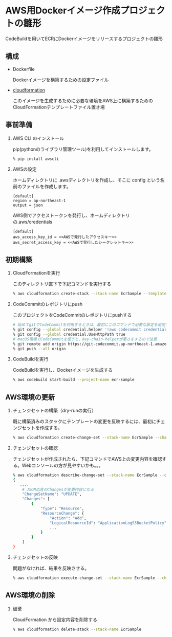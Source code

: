 # AWS用Dockerイメージ作成プロジェクトの雛形

CodeBuildを用いてECRにDockerイメージをリリースするプロジェクトの雛形

## 構成

* Dockerfile

    Dockerイメージを構築するための設定ファイル

* [cloudformation](cloudformation)

    このイメージを生成するために必要な環境をAWS上に構築するためのCloudFormationテンプレートファイル置き場

## 事前準備

1. AWS CLI のインストール

    pip(pythonのライブラリ管理ツール)を利用してインストールします。
    
    ```bash
    % pip install awscli
    ```

2. AWSの設定

    ホームディレクトリに .awsディレクトリを作成し、そこに config という名前のファイルを作成します。
    
    ```
    [default]
    region = ap-northeast-1
    output = json
    ```

    AWS側でアクセストークンを発行し、ホームディレクトリの.aws/credentials
    
    ```
    [default]
    aws_access_key_id = <<AWSで発行したアクセスキー>>
    aws_secret_access_key = <<AWSで発行したシークレットキー>>
    ```

## 初期構築

1. CloudFormationを実行

    このディレクトリ直下で下記コマンドを実行する

    ```bash
    % aws cloudformation create-stack --stack-name EcrSample --template-body file://./cloudformation/template.yml
    ```

2. CodeCommitのレポジトリにpush

    このプロジェクトをCodeCommitのレポジトリにpushする

    ```bash
    # 始めてgitでCodeCommitを利用するときは、最初にこのコマンドで必要な設定を追加する
    % git config --global credential.helper '!aws codecommit credential-helper $@'
    % git config --global credential.UseHttpPath true
    # macOS環境でCodeCommitを使うと、key-chain-helperが悪さをするので注意
    % git remote add origin https://git-codecommit.ap-northeast-1.amazonaws.com/v1/repos/ecr-sample
    % git push --all origin
    ```

3. CodeBuildを実行

    CodeBuildを実行し、Dockerイメージを生成する

    ```bash
    % aws codebuild start-build --project-name ecr-sample
    ```

## AWS環境の更新

1. チェンジセットの構築（dry-runの実行）

    既に構築済みのスタックにテンプレートの変更を反映するには、最初にチェンジセットを作成する。

    ```bash
    % aws cloudformation create-change-set --stack-name EcrSample --change-set-name UPDATE --template-body file://./cloudformation/template.yml
    ```

2. チェンジセットの確認

    チェンジセットが作成されたら、下記コマンドでAWS上の変更内容を確認する。Webコンソールの方が見やすいかも。。。

    ```bash
    % aws cloudformation describe-change-set --stack-name EcrSample --change-set-name UPDATE
    {
       ....
        # JSON応答のChangesが変更内容になる
        "ChangeSetName": "UPDATE",
        "Changes": [
            {
                "Type": "Resource",
                "ResourceChange": {
                    "Action": "Add",
                    "LogicalResourceId": "ApplicationLogS3BucketPolicy",
                    ...
                }
            }
        ]
    }
    ```

3. チェンジセットの反映

    問題がなければ、結果を反映させる。
    
    ```bash
    % aws cloudformation execute-change-set --stack-name EcrSample --change-set-name UPDATE
    ```

## AWS環境の削除

1. 破棄

    CloudFormation から設定内容を削除する
    
    ```bash
    % aws cloudformation delete-stack --stack-name EcrSample
    ```
